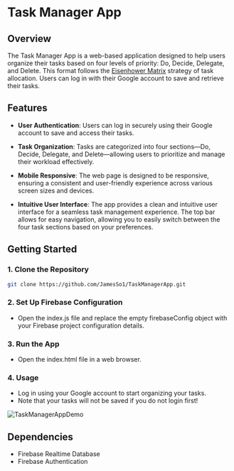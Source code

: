 # Task Manager App

## Overview

The Task Manager App is a web-based application designed to help users organize their tasks based on four levels of priority: Do, Decide, Delegate, and Delete. This format follows the [Eisenhower Matrix](https://en.wikipedia.org/wiki/Time_management#The_Eisenhower_Method)
 strategy of task allocation. Users can log in with their Google account to save and retrieve their tasks.

## Features

- **User Authentication**: Users can log in securely using their Google account to save and access their tasks.

- **Task Organization**: Tasks are categorized into four sections—Do, Decide, Delegate, and Delete—allowing users to prioritize and manage their workload effectively. 

- **Mobile Responsive**: The web page is designed to be responsive, ensuring a consistent and user-friendly experience across various screen sizes and devices.

- **Intuitive User Interface**: The app provides a clean and intuitive user interface for a seamless task management experience. The top bar allows for easy navigation, allowing you to easily switch between the four task sections based on your preferences.
  
## Getting Started

### 1. Clone the Repository

```bash
git clone https://github.com/JamesSo1/TaskManagerApp.git
```
### 2. Set Up Firebase Configuration
- Open the index.js file and replace the empty firebaseConfig object with your Firebase project configuration details.

### 3. Run the App
- Open the index.html file in a web browser.

### 4. Usage
- Log in using your Google account to start organizing your tasks.
- Note that your tasks will not be saved if you do not login first!


![TaskManagerAppDemo](https://github.com/JamesSo1/TaskManagerApp/assets/99366647/2ca25295-9db9-46b2-b9de-93c4310449d0)


## Dependencies
- Firebase Realtime Database
- Firebase Authentication
